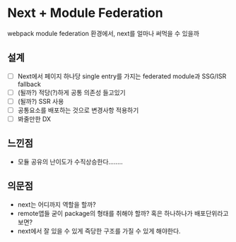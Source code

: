# Next + Module Federation

webpack module federation 환경에서, next를 얼마나 써먹을 수 있을까

## 설계

- [ ] Next에서 페이지 하나당 single entry를 가지는 federated module과 SSG/ISR fallback
- [ ] (될까?) 적당(?)하게 공통 의존성 들고있기
- [ ] (될까?) SSR 사용
- [ ] 공통요소를 배포하는 것으로 변경사항 적용하기
- [ ] 봐줄만한 DX

## 느낀점

- 모듈 공유의 난이도가 수직상승한다........

## 의문점

- next는 어디까지 역할을 할까?
- remote앱들 굳이 package의 형태를 취해야 할까? 혹은 하나하나가 배포단위라고 보면?
- next에서 잘 있을 수 있게 즉당한 구조를 가질 수 있게 해야한다.
